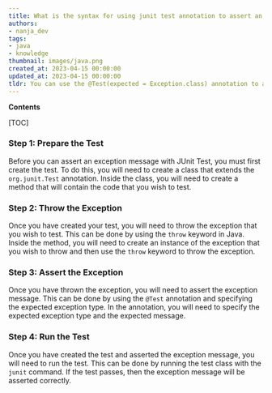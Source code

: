 ```yaml
---
title: What is the syntax for using junit test annotation to assert an exception message?
authors:
- nanja_dev
tags:
- java
- knowledge
thumbnail: images/java.png
created_at: 2023-04-15 00:00:00
updated_at: 2023-04-15 00:00:00
tldr: You can use the @Test(expected = Exception.class) annotation to assert an expected exception message with JUnit in Java.
---
```


**Contents**

[TOC]

### Step 1: Prepare the Test

Before you can assert an exception message with JUnit Test, you must first create the test. To do this, you will need to create a class that extends the `org.junit.Test` annotation. Inside the class, you will need to create a method that will contain the code that you wish to test.

### Step 2: Throw the Exception

Once you have created your test, you will need to throw the exception that you wish to test. This can be done by using the `throw` keyword in Java. Inside the method, you will need to create an instance of the exception that you wish to throw and then use the `throw` keyword to throw the exception.

### Step 3: Assert the Exception

Once you have thrown the exception, you will need to assert the exception message. This can be done by using the `@Test` annotation and specifying the expected exception type. In the annotation, you will need to specify the expected exception type and the expected message.

### Step 4: Run the Test

Once you have created the test and asserted the exception message, you will need to run the test. This can be done by running the test class with the `junit` command. If the test passes, then the exception message will be asserted correctly.
